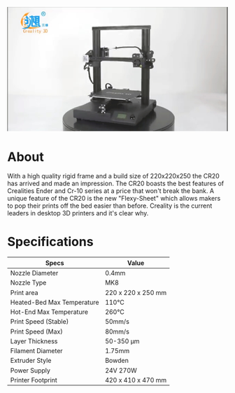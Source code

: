 ![](img/CR20.JPG)

# About

With a high quality rigid frame and a build size of 220x220x250 the CR20 has arrived and made an impression.
The CR20 boasts the best features of Crealities Ender and Cr-10 series at a price that won't break the bank.
A unique feature of the CR20 is the new "Flexy-Sheet" which allows makers to pop their prints off the bed easier than before.
Creality is the current leaders in desktop 3D printers and it's clear why.



# Specifications

|Specs|Value
|-|-|
|Nozzle Diameter| 0.4mm  
|Nozzle Type| MK8
|Print area| 220 x 220 x 250 mm
|Heated-Bed Max Temperature| 110°C
|Hot-End Max Temperature| 260°C   
|Print Speed (Stable)| 50mm/s 
|Print Speed (Max)| 80mm/s 
|Layer Thickness| 50-350 μm      
|Filament Diameter| 1.75mm
|Extruder Style| Bowden 
|Power Supply| 24V 270W
|Printer Footprint| 420 x 410 x 470 mm